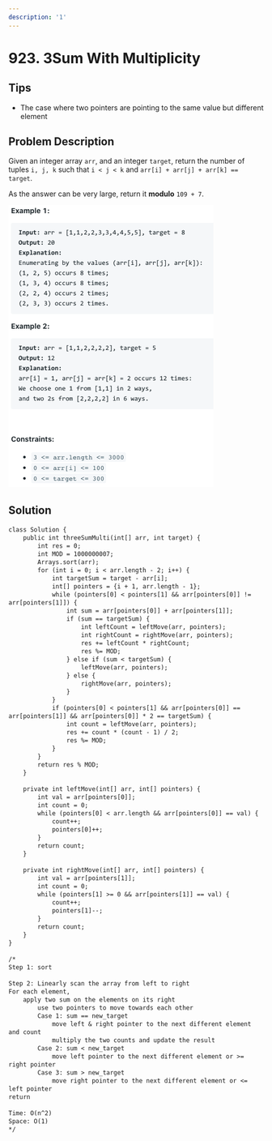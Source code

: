 ```yaml
---
description: '1'
---
```


# 923. 3Sum With Multiplicity

## Tips

* The case where two pointers are pointing to the same value but different element

## Problem Description

Given an integer array `arr`, and an integer `target`, return the number of tuples `i, j, k` such that `i < j < k` and `arr[i] + arr[j] + arr[k] == target`.

As the answer can be very large, return it **modulo** `109 + 7`.

![](../.gitbook/assets/image%20%2836%29.png)

## Solution

```text
class Solution {
    public int threeSumMulti(int[] arr, int target) {
        int res = 0;
        int MOD = 1000000007;
        Arrays.sort(arr);
        for (int i = 0; i < arr.length - 2; i++) {
            int targetSum = target - arr[i];
            int[] pointers = {i + 1, arr.length - 1};
            while (pointers[0] < pointers[1] && arr[pointers[0]] != arr[pointers[1]]) {
                int sum = arr[pointers[0]] + arr[pointers[1]];
                if (sum == targetSum) {
                    int leftCount = leftMove(arr, pointers);
                    int rightCount = rightMove(arr, pointers);
                    res += leftCount * rightCount;
                    res %= MOD;
                } else if (sum < targetSum) {
                    leftMove(arr, pointers);
                } else {
                    rightMove(arr, pointers);
                }
            }
            if (pointers[0] < pointers[1] && arr[pointers[0]] == arr[pointers[1]] && arr[pointers[0]] * 2 == targetSum) {
                int count = leftMove(arr, pointers);
                res += count * (count - 1) / 2;
                res %= MOD;
            }
        }
        return res % MOD;
    }
    
    private int leftMove(int[] arr, int[] pointers) {
        int val = arr[pointers[0]];
        int count = 0;
        while (pointers[0] < arr.length && arr[pointers[0]] == val) {
            count++;
            pointers[0]++;
        }
        return count;
    }
    
    private int rightMove(int[] arr, int[] pointers) {
        int val = arr[pointers[1]];
        int count = 0;
        while (pointers[1] >= 0 && arr[pointers[1]] == val) {
            count++;
            pointers[1]--;
        }
        return count;
    }
}

/*
Step 1: sort

Step 2: Linearly scan the array from left to right
For each element,
    apply two sum on the elements on its right
        use two pointers to move towards each other
        Case 1: sum == new_target
            move left & right pointer to the next different element and count
            multiply the two counts and update the result
        Case 2: sum < new_target
            move left pointer to the next different element or >= right pointer
        Case 3: sum > new_target
            move right pointer to the next different element or <= left pointer
return

Time: O(n^2)
Space: O(1)
*/
```

